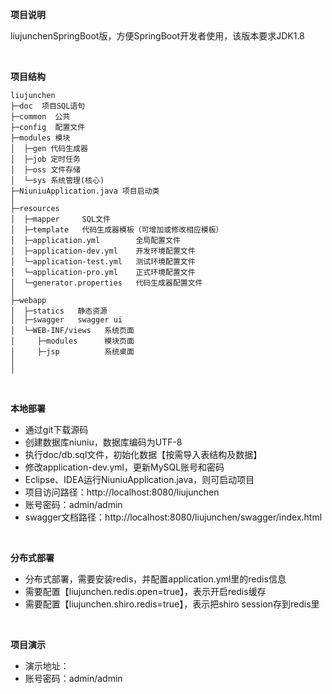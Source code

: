 **项目说明** 

liujunchenSpringBoot版，方便SpringBoot开发者使用，该版本要求JDK1.8

<br> 

**项目结构** 
```
liujunchen
├─doc  项目SQL语句
├─common  公共
├─config  配置文件
├─modules 模块
│  ├─gen 代码生成器
│  ├─job 定时任务
│  ├─oss 文件存储
│  └─sys 系统管理(核心)
├─NiuniuApplication.java 项目启动类
│ 
├─resources 
│  ├─mapper     SQL文件
│  ├─template   代码生成器模板（可增加或修改相应模板）
│  ├─application.yml        全局配置文件
│  ├─application-dev.yml    开发环境配置文件
│  └─application-test.yml   测试环境配置文件
│  └─application-pro.yml    正式环境配置文件
│  └─generator.properties   代码生成器配置文件
│ 
├─webapp 
│  ├─statics   静态资源
│  ├─swagger   swagger ui
│  └─WEB-INF/views   系统页面
│     ├─modules      模块页面
│     ├─jsp          系统桌面
│     
│

```

<br>

 **本地部署**
- 通过git下载源码
- 创建数据库niuniu，数据库编码为UTF-8
- 执行doc/db.sql文件，初始化数据【按需导入表结构及数据】
- 修改application-dev.yml，更新MySQL账号和密码
- Eclipse、IDEA运行NiuniuApplication.java，则可启动项目
- 项目访问路径：http://localhost:8080/liujunchen
- 账号密码：admin/admin
- swagger文档路径：http://localhost:8080/liujunchen/swagger/index.html

<br>

 **分布式部署**
- 分布式部署，需要安装redis，并配置application.yml里的redis信息
- 需要配置【liujunchen.redis.open=true】，表示开启redis缓存
- 需要配置【liujunchen.shiro.redis=true】，表示把shiro session存到redis里

<br>

 **项目演示**
- 演示地址：
- 账号密码：admin/admin

<br>
